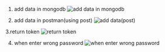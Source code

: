 1. add data in mongodb
![add data in mongodb](https://github.com/user-attachments/assets/a8a805c0-5720-420e-9880-6dce6688e2d4)


   
2. add data in postman(using post)
   ![add data(post)](https://github.com/user-attachments/assets/5ffd7ddb-6f36-49d9-bb51-6729e28eece0)



3.return token
![return token](https://github.com/user-attachments/assets/13c0a2e6-6d28-4ab4-a05b-26de9a4a2771)



4. when enter wrong password
   ![when enter wrong password](https://github.com/user-attachments/assets/b48cd929-b9a8-41b3-bdc3-9241ba5609b6)


